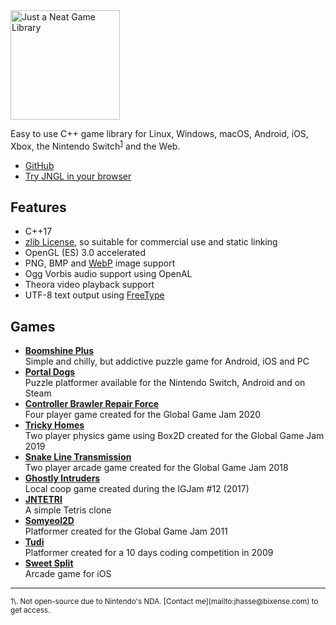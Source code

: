<img height="175px" alt="Just a Neat Game Library" src="jngl.svg"/>

Easy to use C++ game library for Linux, Windows, macOS, Android, iOS, Xbox, the Nintendo
Switch<sup><a href="#fn1">1</a></sup> and the Web.

* [GitHub](https://github.com/jhasse/jngl)
* [Try JNGL in your browser](https://jhasse.gitlab.io/ggj2021)

## Features

* C++17
* [zlib License](http://en.wikipedia.org/wiki/Zlib_license), so suitable for commercial use and
  static linking
* OpenGL (ES) 3.0 accelerated
* PNG, BMP and [WebP](https://developers.google.com/speed/webp/) image support
* Ogg Vorbis audio support using OpenAL
* Theora video playback support
* UTF-8 text output using [FreeType](http://www.freetype.org/)

## Games

* [**Boomshine Plus**](https://bixense.com/boomshineplus/)<br>
  Simple and chilly, but addictive puzzle game for Android, iOS and PC
* [**Portal Dogs**](https://portaldogs.com)<br>
  Puzzle platformer available for the Nintendo Switch, Android and on Steam
* [**Controller Brawler Repair Force**](https://gitlab.com/jhasse/ggj2020)<br>
  Four player game created for the Global Game Jam 2020
* [**Tricky Homes**](https://gitlab.com/jhasse/ggj2019)<br>
  Two player physics game using Box2D created for the Global Game Jam 2019
* [**Snake Line Transmission**](https://gitlab.com/jhasse/ggj2018)<br>
  Two player arcade game created for the Global Game Jam 2018
* [**Ghostly Intruders**](https://igjam.eu/jams/igjam-12/490/)<br>
  Local coop game created during the IGJam #12 (2017)
* [**JNTETRI**](https://github.com/jhasse/jntetri)<br>
  A simple Tetris clone
* [**Somyeol2D**](https://github.com/jhasse/somyeol2d)<br>
  Platformer created for the Global Game Jam 2011
* [**Tudi**](https://github.com/jhasse/tudi)<br>
  Platformer created for a 10 days coding competition in 2009
* [**Sweet Split**](https://sensortower.com/ios/de/jan-niklas-hasse/app/sweet-split/588571983/overview)<br>
  Arcade game for iOS


<hr>
<sup id="fn1">
1\. Not open-source due to Nintendo's NDA. [Contact me](mailto:jhasse@bixense.com) to get access.
</sup>
